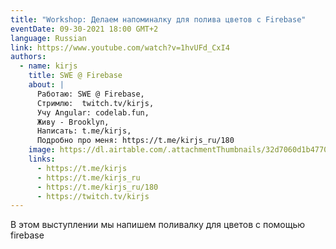 ```yaml
---
title: "Workshop: Делаем напоминалку для полива цветов с Firebase"
eventDate: 09-30-2021 18:00 GMT+2
language: Russian
link: https://www.youtube.com/watch?v=1hvUFd_CxI4
authors:
  - name: kirjs
    title: SWE @ Firebase
    about: |
      Работаю: SWE @ Firebase, 
      Стримлю:  twitch.tv/kirjs, 
      Учу Angular: codelab.fun, 
      Живу - Brooklyn, 
      Написать: t.me/kirjs, 
      Подробно про меня: https://t.me/kirjs_ru/180 
    image: https://dl.airtable.com/.attachmentThumbnails/32d7060d1b4770c7ef15bf2d44e194dd/382df42c
    links:
      - https://t.me/kirjs
      - https://t.me/kirjs_ru
      - https://t.me/kirjs_ru/180  
      - https://twitch.tv/kirjs
---
```


В этом выступлении мы напишем поливалку для цветов с помощью firebase
